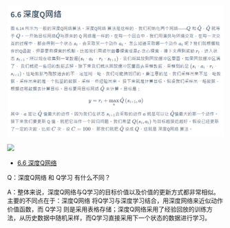 


![](./img/dqn1.png)



![](https://datawhalechina.github.io/easy-rl/img/ch6/6.19.png)


* [6.6 深度Q网络](https://datawhalechina.github.io/easy-rl/#/chapter6/chapter6?id=_66-%e6%b7%b1%e5%ba%a6q%e7%bd%91%e7%bb%9c)

Q：深度Q网络 和 Q学习 有什么不同？

A：整体来说，深度Q网络与Q学习的目标价值以及价值的更新方式都非常相似。主要的不同点在于：深度Q网络 将Q学习与深度学习结合，用深度网络来近似动作价值函数，而 Q学习 则是采用表格存储；深度Q网络采用了经验回放的训练方法，从历史数据中随机采样，而Q学习直接采用下一个状态的数据进行学习。

